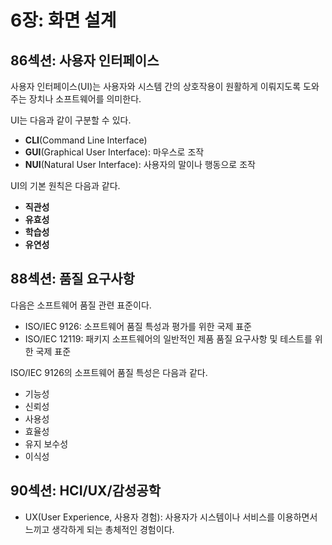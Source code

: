# 6장: 화면 설계

## 86섹션: 사용자 인터페이스

사용자 인터페이스(UI)는 사용자와 시스템 간의 상호작용이 원활하게 이뤄지도록 도와주는 장치나 소프트웨어를 의미한다.

UI는 다음과 같이 구분할 수 있다.

- **CLI**(Command Line Interface)
- **GUI**(Graphical User Interface): 마우스로 조작
- **NUI**(Natural User Interface): 사용자의 말이나 행동으로 조작

UI의 기본 원칙은 다음과 같다.

- **직관성**
- **유효성**
- **학습성**
- **유연성**

## 88섹션: 품질 요구사항

다음은 소프트웨어 품질 관련 표준이다.

- ISO/IEC 9126: 소프트웨어 품질 특성과 평가를 위한 국제 표준
- ISO/IEC 12119: 패키지 소프트웨어의 일반적인 제품 품질 요구사항 및 테스트를 위한 국제 표준

ISO/IEC 9126의 소프트웨어 품질 특성은 다음과 같다.

- 기능성
- 신뢰성
- 사용성
- 효율성
- 유지 보수성
- 이식성

## 90섹션: HCI/UX/감성공학

- UX(User Experience, 사용자 경험): 사용자가 시스템이나 서비스를 이용하면서 느끼고 생각하게 되는 총체적인 경험이다.
